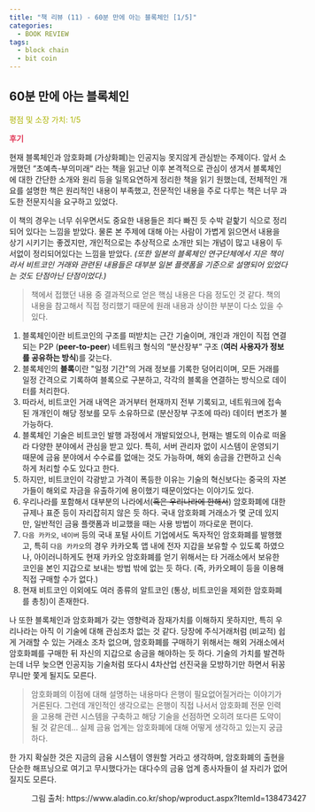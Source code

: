 ```yaml
---
title: "책 리뷰 (11) - 60분 만에 아는 블록체인 [1/5]"
categories:
  - BOOK REVIEW
tags:
  - block chain
  - bit coin
---
```


## 60분 만에 아는 블록체인

<span style="color:#AEB404">평점 및 소장 가치: 1/5</span>

<span style="color:#E03050"><b>후기</b></span>

현재 블록체인과 암호화폐 (가상화폐)는 인공지능 못지않게 관심받는 주제이다. 앞서 소개했던 “초예측-부의미래“ 라는 책을 읽고난 이후 본격적으로 관심이 생겨서 블록체인에 대한 간단한 소개와 원리 등을 일목요연하게 정리한 책을 읽기 원했는데, 전체적인 개요를 설명한 책은 원리적인 내용이 부족했고, 전문적인 내용을 주로 다루는 책은 너무 과도한 전문지식을 요구하고 있었다.

이 책의 경우는 너무 쉬우면서도 중요한 내용들은 죄다 빠진 듯 수박 겉핥기 식으로 정리되어 있다는 느낌을 받았다. 물론 본 주제에 대해 아는 사람이 가볍게 읽으면서 내용을 상기 시키기는 좋겠지만, 개인적으로는 추상적으로 소개만 되는 개념이 많고 내용이 두서없이 정리되어있다는 느낌을 받았다. *(또한 일본의 블록체인 연구단체에서 지은 책이라서 비트코인 거래와 관련된 내용들은 대부분 일본 플랫폼을 기준으로 설명되어 있었다는 것도 단점아닌 단점이었다.)*

>책에서 접했던 내용 중 결과적으로 얻은 핵심 내용은 다음 정도인 것 같다. 책의 내용을 참고해서 직접 정리했기 때문에 원래 내용과 상이한 부분이 다소 있을 수 있다.

1. 블록체인이란 비트코인의 구조를 떠받치는 근간 기술이며, 개인과 개인이 직접 연결되는 P2P (**peer-to-peer**) 네트워크 형식의 “분산장부“ 구조 (**여러 사용자가 정보를 공유하는 방식**)를 갖는다.
2. 블록체인의 **블록**이란 "일정 기간"의 거래 정보를 기록한 덩어리이며, 모든 거래를 일정 간격으로 기록하여 블록으로 구분하고, 각각의 블록을 연결하는 방식으로 데이터를 처리한다.
3. 따라서, 비트코인 거래 내역은 과거부터 현재까지 전부 기록되고, 네트워크에 접속된 개개인이 해당 정보를 모두 소유하므로 (분산장부 구조에 따라) 데이터 변조가 불가능하다. 
4. 블록체인 기술은 비트코인 발행 과정에서 개발되었으나, 현재는 별도의 이슈로 떠올라 다양한 분야에서 관심을 받고 있다. 특히, 서버 관리자 없이 시스템이 운영되기 때문에 금융 분야에서 수수료를 없애는 것도 가능하며, 해외 송금을 간편하고 신속하게 처리할 수도 있다고 한다.
5. 하지만, 비트코인이 각광받고 가격이 폭등한 이유는 기술의 혁신보다는 중국의 자본가들이 해외로 자금을 유출하기에 용이했기 때문이었다는 이야기도 있다.
6. 우리나라를 포함해서 대부분의 나라에서(~~혹은 우리나라에 한해서~~) 암호화폐에 대한 규제나 표준 등이 자리잡히지 않은 듯 하다. 국내 암호화폐 거래소가 몇 군데 있지만, 일반적인 금융 플랫폼과 비교했을 때는 사용 방법이 까다로운 편이다.
7. `다음 카카오`, `네이버` 등의 국내 포털 사이트 기업에서도 독자적인 암호화폐를 발행했고, 특히 `다음 카카오`의 경우 카카오톡 앱 내에 전자 지갑을 보유할 수 있도록 하였으나, 아이러니하게도 현재 카카오 암호화폐를 얻기 위해서는 타 거래소에서 보유한 코인을 본인 지갑으로 보내는 방법 밖에 없는 듯 하다. (즉, 카카오페이 등을 이용해 직접 구매할 수가 없다.)
8. 현재 비트코인 이외에도 여러 종류의 알트코인 (통상, 비트코인을 제외한 암호화폐를 총칭)이 존재한다.

나 또한 블록체인과 암호화폐가 갖는 영향력과 잠재가치를 이해하지 못하지만, 특히 우리나라는 아직 이 기술에 대해 관심조차 없는 것 같다. 당장에 주식거래처럼 (비교적) 쉽게 거래할 수 있는 거래소 조차 없으며, 암호화폐를 구매하기 위해서는 해외 거래소에서 암호화폐를 구매한 뒤 자신의 지갑으로 송금을 해야하는 듯 하다. 기술의 가치를 발견하는데 너무 늦으면 인공지능 기술처럼 또다시 4차산업 선진국을 모방하기만 하면서 뒤꽁무니만 쫓게 될지도 모른다. 

>암호화폐의 이점에 대해 설명하는 내용마다 은행이 필요없어질거라는 이야기가 거론된다. 그런데 개인적인 생각으로는 은행이 직접 나서서 암호화폐 전문 인력을 고용해 관련 시스템을 구축하고 해당 기술을 선점하면 오히려 또다른 도약이 될 것 같은데... 실제 금융 업계는 암호화폐에 대해 어떻게 생각하고 있는지 궁금하다. 

한 가지 확실한 것은 지금의 금융 시스템이 영원할 거라고 생각하며, 암호화폐의 출현을 단순한 해프닝으로 여기고 무시했다가는 대다수의 금융 업계 종사자들이 설 자리가 없어질지도 모른다. 

<figure style="width: 100%">
  <img src="{{ site.url }}{{ site.baseurl }}/assets/images/book11.png" alt="">
  <figcaption>그림 출처: https://www.aladin.co.kr/shop/wproduct.aspx?ItemId=138473427</figcaption>
</figure>